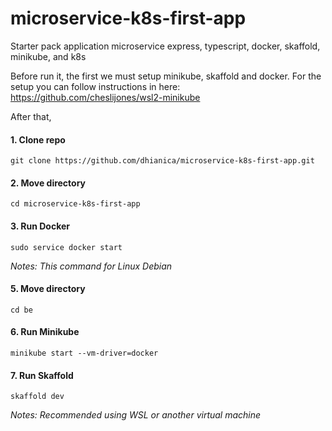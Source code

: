 # microservice-k8s-first-app
Starter pack application microservice express, typescript, docker, skaffold, minikube, and k8s


Before run it, the first we must setup minikube, skaffold and docker.
For the setup you can follow instructions in here: https://github.com/cheslijones/wsl2-minikube

After that,

#### 1. Clone repo
```
git clone https://github.com/dhianica/microservice-k8s-first-app.git
```

#### 2. Move directory
```
cd microservice-k8s-first-app
```

#### 3. Run Docker
```
sudo service docker start
```
_Notes: This command for Linux Debian_

#### 5. Move directory
```
cd be
```

#### 6. Run Minikube
```
minikube start --vm-driver=docker
```


#### 7. Run Skaffold
```
skaffold dev
```


_Notes: Recommended using WSL or another virtual machine_

